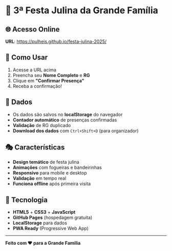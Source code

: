# 🎉 3ª Festa Julina da Grande Família

## 🌐 Acesso Online
**URL**: https://pulheis.github.io/festa-julina-2025/

## 📱 Como Usar
1. Acesse a URL acima
2. Preencha seu **Nome Completo** e **RG**
3. Clique em **"Confirmar Presença"**
4. Receba a confirmação!

## 💾 Dados
- Os dados são salvos no **localStorage** do navegador
- **Contador automático** de presenças confirmadas
- **Validação** de RG duplicado
- **Download dos dados** com `Ctrl+Shift+D` (para organizador)

## 🎭 Características
- **Design temático** de festa julina
- **Animações** com fogueiras e bandeirinhas
- **Responsivo** para mobile e desktop
- **Validação** em tempo real
- **Funciona offline** após primeira visita

## 🚀 Tecnologia
- **HTML5** + **CSS3** + **JavaScript**
- **GitHub Pages** (hospedagem gratuita)
- **LocalStorage** para dados
- **PWA Ready** (Progressive Web App)

---
**Feito com ❤️ para a Grande Família**
